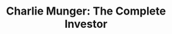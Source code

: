 ---
title: "Charlie Munger: The Complete Investor"
description: "Salah satu hal yang paling berharga yang bisa dilakukan oleh tiap orang yang berpindah ke posisi manajer adalah, bia memahami pola pikir kepala owner atau investor. Ini sulit sekali ya, terutama kalau kita belum pernah memulai sesuatu dari 0, atau mendirikan bisnis sendiri. Buku ini salah satu shortcut cepat untuk bisa punya insight itu."
cover: "images/reading/charlie-munger.jpeg"
publishDate: 2022-01-15
authors: "Tren Griffin"
---